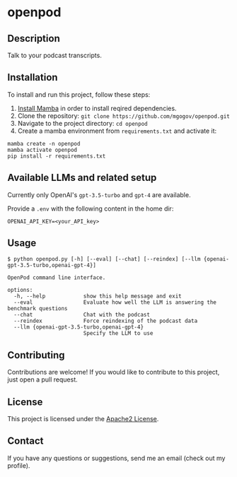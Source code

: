 # openpod
## Description
Talk to your podcast transcripts.

## Installation
To install and run this project, follow these steps:

1. [Install Mamba](https://mamba.readthedocs.io/en/latest/installation/mamba-installation.html) in order  to install reqired dependencies.
2. Clone the repository: `git clone https://github.com/mgogov/openpod.git`
3. Navigate to the project directory: `cd openpod`
4. Create a mamba environment from `requirements.txt` and activate it:

```
mamba create -n openpod
mamba activate openpod
pip install -r requirements.txt
```

## Available LLMs and related setup
Currently only OpenAI's `gpt-3.5-turbo` and `gpt-4` are available.

Provide a `.env` with the following content in the home dir:
```
OPENAI_API_KEY=<your_API_key>
```

## Usage
```
$ python openpod.py [-h] [--eval] [--chat] [--reindex] [--llm {openai-gpt-3.5-turbo,openai-gpt-4}]

OpenPod command line interface.

options:
  -h, --help            show this help message and exit
  --eval                Evaluate how well the LLM is answering the benchmark questions
  --chat                Chat with the podcast
  --reindex             Force reindexing of the podcast data
  --llm {openai-gpt-3.5-turbo,openai-gpt-4}
                        Specify the LLM to use
```

## Contributing
Contributions are welcome! If you would like to contribute to this project, just open a pull request.

## License
This project is licensed under the [Apache2 License](LICENSE).

## Contact
If you have any questions or suggestions, send me an email (check out my profile).